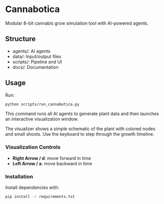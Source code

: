 # Cannabotica

Modular 8-bit cannabis grow simulation tool with AI-powered agents.

## Structure

- agents/: AI agents
- data/: Input/output files
- scripts/: Pipeline and UI
- docs/: Documentation

## Usage

Run:

```bash
python scripts/run_cannabotica.py
```

This command runs all AI agents to generate plant data and then launches an interactive visualization window.

The visualizer shows a simple schematic of the plant with colored nodes and small shoots. Use the keyboard to step through the growth timeline.

### Visualization Controls

- **Right Arrow / d**: move forward in time
- **Left Arrow / a**: move backward in time

### Installation

Install dependencies with:

```bash
pip install -r requirements.txt
```
